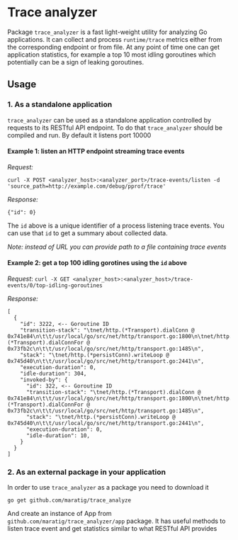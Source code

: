 # Trace analyzer

Package `trace_analyzer` is a fast light-weight utility for analyzing Go applications. It can collect and process `runtime/trace` metrics either from the corresponding endpoint or from file.
At any point of time one can get application statistics, for example a top 10 most idling goroutines which potentially can be a sign of leaking goroutines.

## Usage

### 1. As a standalone application
`trace_analyzer` can be used as a standalone application controlled by requests to its RESTful API endpoint. To do that `trace_analyzer` should be compiled and run. By default it listens port 10000
#### Example 1: listen an HTTP endpoint streaming trace events

_Request:_

```curl -X POST <analyzer_host>:<analyzer_port>/trace-events/listen -d 'source_path=http://example.com/debug/pprof/trace'```

_Response:_

```{"id": 0}```

The `id` above is a unique identifier of a process listening trace events. You can use that `id` to get a summary about collected data.

_Note: instead of URL you can provide path to a file containing trace events_

#### Example 2: get a top 100 idling gorotines using the `id` above ####
_Request_:
```curl -X GET <analyzer_host>:<analyzer_host>/trace-events/0/top-idling-goroutines```

_Response:_

```
[
  {
    "id": 3222, <-- Goroutine ID
    "transition-stack": "\tnet/http.(*Transport).dialConn @ 0x741e84\n\t\t/usr/local/go/src/net/http/transport.go:1800\n\tnet/http.(*Transport).dialConnFor @ 0x73fb2c\n\t\t/usr/local/go/src/net/http/transport.go:1485\n",
    "stack": "\tnet/http.(*persistConn).writeLoop @ 0x745d40\n\t\t/usr/local/go/src/net/http/transport.go:2441\n",
    "execution-duration": 0,
    "idle-duration": 304,
    "invoked-by": {
      "id": 322, <-- Goroutine ID
      "transition-stack": "\tnet/http.(*Transport).dialConn @ 0x741e84\n\t\t/usr/local/go/src/net/http/transport.go:1800\n\tnet/http.(*Transport).dialConnFor @ 0x73fb2c\n\t\t/usr/local/go/src/net/http/transport.go:1485\n",
      "stack": "\tnet/http.(*persistConn).writeLoop @ 0x745d40\n\t\t/usr/local/go/src/net/http/transport.go:2441\n",
      "execution-duration": 0,
      "idle-duration": 10,
    }
  }
]
```

### 2. As an external package in your application ###

In order to use `trace_analyzer` as a package you need to download it

```go get github.com/maratig/trace_analyze```

And create an instance of App from `github.com/maratig/trace_analyzer/app` package. It has useful methods to listen trace event and get statistics similar to what RESTful API provides